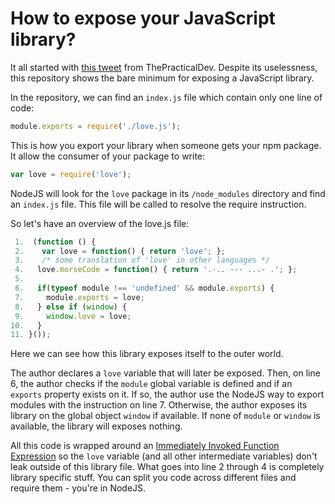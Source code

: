 # How to expose your JavaScript library?

It all started with [this tweet](https://twitter.com/ThePracticalDev/status/767860358858076160) from ThePracticalDev.
Despite its uselessness, this repository shows the bare minimum for exposing a JavaScript library.

In the repository, we can find an `index.js` file which contain only one line of code:

``` js
module.exports = require('./love.js');
```

This is how you export your library when someone gets your npm package.
It allow the consumer of your package to write:

``` js
var love = require('love');
```

NodeJS will look for the `love` package in its `/node_modules` directory and find an `index.js` file.
This file will be called to resolve the require instruction.

So let's have an overview of the love.js file:

``` js
 1.  (function () {
 2.    var love = function() { return 'love'; };
 3.    /* some translation of 'love' in other languages */
 4.   love.morseCode = function() { return '.-.. --- ...- .'; };  
 5.
 6.   if(typeof module !== 'undefined' && module.exports) {
 7.     module.exports = love;
 8.   } else if (window) {
 9.     window.love = love;
10.   }
11. }());
```

Here we can see how this library exposes itself to the outer world.

The author declares a `love` variable that will later be exposed.
Then, on line 6, the author checks if the `module` global variable is defined and if an `exports` property exists on it.
If so, the author use the NodeJS way to export modules with the instruction on line 7.
Otherwise, the author exposes its library on the global object `window` if available.
If none of `module` or `window` is available, the library will exposes nothing.

All this code is wrapped around an [Immediately Invoked Function Expression](https://en.wikipedia.org/wiki/Immediately-invoked_function_expression)
so the `love` variable (and all other intermediate variables) don't leak outside of this library file.
What goes into line 2 through 4 is completely library specific stuff.
You can split you code across different files and require them - you're in NodeJS.
